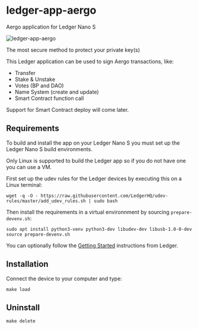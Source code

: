 # ledger-app-aergo

Aergo application for Ledger Nano S

![ledger-app-aergo](https://user-images.githubusercontent.com/7624275/73798570-ec639280-4791-11ea-8a1f-7cb3ea836ec8.jpg)

The most secure method to protect your private key(s)

This Ledger application can be used to sign Aergo transactions, like:

* Transfer
* Stake & Unstake
* Votes (BP and DAO)
* Name System (create and update)
* Smart Contract function call

Support for Smart Contract deploy will come later.

## Requirements

To build and install the app on your Ledger Nano S you must set up the Ledger Nano S build environments.

Only Linux is supported to build the Ledger app so if you do not have one you can use a VM.

First set up the udev rules for the Ledger devices by executing this on a Linux terminal:

```
wget -q -O - https://raw.githubusercontent.com/LedgerHQ/udev-rules/master/add_udev_rules.sh | sudo bash
```

Then install the requirements in a virtual environnment by sourcing `prepare-devenv.sh`:

```
sudo apt install python3-venv python3-dev libudev-dev libusb-1.0-0-dev
source prepare-devenv.sh
```

You can optionally follow the [Getting Started](https://ledger.readthedocs.io/en/latest/userspace/getting_started.html) instructions from Ledger.


## Installation

Connect the device to your computer and type:

```
make load
```


## Uninstall

```
make delete
```

